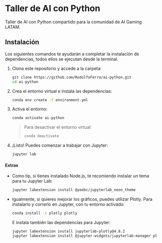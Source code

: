 # Taller de AI con Python

Taller de AI con Python compartido para la comunidad de AI Gaming LATAM.


## Instalación

Los siguientes comandos te ayudarán a completar la instalación de dependencias, todos ellos se ejecutan desde la terminal.

1. Clona este repositorio y accede a la carpeta:
    ```bash
    git clone https://github.com/RodolfoFerro/ai-python.git
    cd ai-python
    ```

2. Crea el entorno virtual e instala las dependencias:
    ```bash
    conda env create -f environment.yml
    ```

3. Activa el entorno:
    ```bash
    conda activate ai-python
    ```

    > Para desactivar el entorno virtual:
    > ```bash
    > conda deactivate
    > ```

4. ¡Listo! Puedes comenzar a trabajar con Jupyter:
    ```bash
    jupyter lab
    ```

#### Extras

- Como tip, si tienes instalado Node.js, te recomiendo instalar un tema para tu Jupyter Lab:

    ```bash
    jupyter labextension install @yeebc/jupyterlab_neon_theme
    ```
- Igualmente, si quieres mejorar los gráficos, puedes utilizar Plotly. Para instalarlo y correrlo en Jupyter, con tu entorno activado:
    ```bash
    conda install -c plotly plotly
    ```

    E instala también las dependencias para Jupyter:
    ```bash
    jupyter labextension install jupyterlab-plotly@4.8.2
    jupyter labextension install @jupyter-widgets/jupyterlab-manager plotlywidget@4.8.2
    ```
